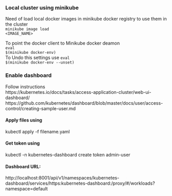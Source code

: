 <h3>Local cluster using minikube</h3>

Need of load local docker images in minikube docker registry to use them in the cluster<br>
<code>minikube image load <IMAGE_NAME></code>

To point the docker client to Minikube docker deamon<br>
<code>eval $(minikube docker-env)</code><br>
To Undo this settings use
<code>eval $(minikube docker-env --unset)</code>

<h3>Enable dashboard</h3>
Follow instructions<br>
https://kubernetes.io/docs/tasks/access-application-cluster/web-ui-dashboard/
https://github.com/kubernetes/dashboard/blob/master/docs/user/access-control/creating-sample-user.md

<h4>Apply files using</h4>
kubectl apply -f filename.yaml

<h4>Get token using</h4>
kubectl -n kubernetes-dashboard create token admin-user

<h4>Dashboard URL:</h4>
http://localhost:8001/api/v1/namespaces/kubernetes-dashboard/services/https:kubernetes-dashboard:/proxy/#/workloads?namespace=default
